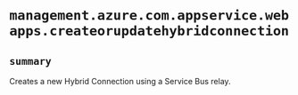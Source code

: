 # `management.azure.com.appservice.webapps.createorupdatehybridconnection`

## `summary`
Creates a new Hybrid Connection using a Service Bus relay.


